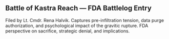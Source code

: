 ## Battle of Kastra Reach — FDA Battlelog Entry

Filed by Lt. Cmdr. Rena Halvik. Captures pre-infiltration tension, data purge authorization, and psychological impact of the gravitic rupture. FDA perspective on sacrifice, strategic denial, and implications.